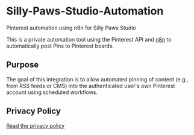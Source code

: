 # Silly-Paws-Studio-Automation
Pinterest automation using n8n for Silly Paws Studio

This is a private automation tool using the Pinterest API and [n8n](https://n8n.io) to automatically post Pins to Pinterest boards.

## Purpose

The goal of this integration is to allow automated pinning of content (e.g., from RSS feeds or CMS) into the authenticated user's own Pinterest account using scheduled workflows.

## Privacy Policy

[Read the privacy policy](./privacy-policy.md)
